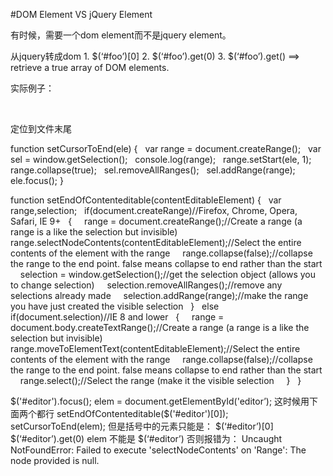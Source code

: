 #DOM Element VS jQuery Element

有时候，需要一个dom element而不是jquery element。

从jquery转成dom
1.
$(‘#foo’)[0]
2.
$(‘#foo’).get(0)
3.
$(‘#foo’).get() ==> retrieve a true array of DOM elements.


实际例子：
 <div id="editor" contenteditable="true"></div>
定位到文件末尾


function setCursorToEnd(ele)
{
  var range = document.createRange();
  var sel = window.getSelection();
  console.log(range);
  range.setStart(ele, 1);
  range.collapse(true);
  sel.removeAllRanges();
  sel.addRange(range);
  ele.focus();
}

function setEndOfContenteditable(contentEditableElement)
{
  var range,selection;
  if(document.createRange)//Firefox, Chrome, Opera, Safari, IE 9+
  {
    range = document.createRange();//Create a range (a range is a like the selection but invisible)
    range.selectNodeContents(contentEditableElement);//Select the entire contents of the element with the range
    range.collapse(false);//collapse the range to the end point. false means collapse to end rather than the start
    selection = window.getSelection();//get the selection object (allows you to change selection)
    selection.removeAllRanges();//remove any selections already made
    selection.addRange(range);//make the range you have just created the visible selection
  }
  else if(document.selection)//IE 8 and lower
  {
    range = document.body.createTextRange();//Create a range (a range is a like the selection but invisible)
    range.moveToElementText(contentEditableElement);//Select the entire contents of the element with the range
    range.collapse(false);//collapse the range to the end point. false means collapse to end rather than the start
    range.select();//Select the range (make it the visible selection
    }
  }


$('#editor').focus();
elem = document.getElementById('editor’);
这时候用下面两个都行
setEndOfContenteditable($('#editor')[0]);
setCursorToEnd(elem);
但是括号中的元素只能是：
$(‘#editor’)[0]
$(‘#editor’).get(0)
elem
不能是
$(‘#editor’)
否则报错为：
Uncaught NotFoundError: Failed to execute 'selectNodeContents' on 'Range': The node provided is null.
